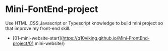 # Mini-FontEnd-project
Use HTML ,CSS,Javascript or Typescript knowledge to build mini project so that improve my front-end skill.

- [01-mini-website-start](https://q10viking.github.io/Mini-FrontEnd-project/01 mini-website/)

